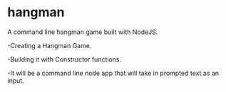 # hangman
A command line hangman game built with NodeJS.

-Creating a Hangman Game.

-Building it with Constructor functions.

-It will be a command line node app that will take in prompted text as an input.
